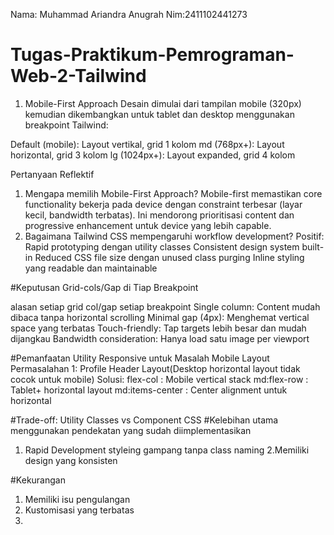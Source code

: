 
Nama: Muhammad Ariandra Anugrah
Nim:2411102441273

# Tugas-Praktikum-Pemrograman-Web-2-Tailwind

1. Mobile-First Approach
Desain dimulai dari tampilan mobile (320px) kemudian dikembangkan untuk tablet dan desktop menggunakan breakpoint Tailwind:

Default (mobile): Layout vertikal, grid 1 kolom
md (768px+): Layout horizontal, grid 3 kolom
lg (1024px+): Layout expanded, grid 4 kolom

Pertanyaan Reflektif
1. Mengapa memilih Mobile-First Approach?
Mobile-first memastikan core functionality bekerja pada device dengan constraint terbesar (layar kecil,
bandwidth terbatas). Ini mendorong prioritisasi content dan progressive enhancement untuk device yang
lebih capable.
2. Bagaimana Tailwind CSS mempengaruhi workflow development?
Positif:
Rapid prototyping dengan utility classes
Consistent design system built-in
Reduced CSS file size dengan unused class purging
Inline styling yang readable dan maintainable

#Keputusan Grid-cols/Gap di Tiap Breakpoint

alasan setiap grid col/gap setiap breakpoint
Single column: Content mudah dibaca tanpa horizontal scrolling
Minimal gap (4px): Menghemat vertical space yang terbatas
Touch-friendly: Tap targets lebih besar dan mudah dijangkau
Bandwidth consideration: Hanya load satu image per viewport

#Pemanfaatan Utility Responsive untuk Masalah Mobile Layout
Permasalahan 1: Profile Header Layout(Desktop horizontal layout tidak cocok untuk mobile)
Solusi:
flex-col : Mobile vertical stack
md:flex-row : Tablet+ horizontal layout
md:items-center : Center alignment untuk horizontal

#Trade-off: Utility Classes vs Component CSS
#Kelebihan utama menggunakan pendekatan yang sudah diimplementasikan
1. Rapid Development
   styleing gampang tanpa class naming
2.Memiliki design yang konsisten

#Kekurangan
1. Memiliki isu pengulangan
2. Kustomisasi yang terbatas
3. 

